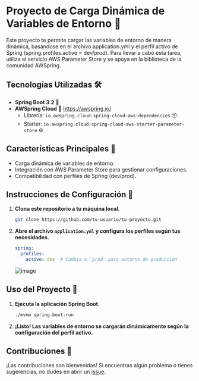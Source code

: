 # Proyecto de Carga Dinámica de Variables de Entorno 🚀

Este proyecto te permite cargar las variables de entorno de manera dinámica, basándose en el archivo application.yml y el perfil activo de Spring (spring.profiles.active = dev/prod). Para llevar a cabo esta tarea, utiliza el servicio AWS Parameter Store y se apoya en la biblioteca de la comunidad AWSpring.



## Tecnologías Utilizadas 🛠️

- **Spring Boot 3.2** 🌱
- **AWSpring Cloud** 🚁  https://awspring.io/
  - Librería: `io.awspring.cloud:spring-cloud-aws-dependencies` 📦
  - Starter: `io.awspring.cloud:spring-cloud-aws-starter-parameter-store` ⚙️


## Características Principales 🌟
- Carga dinámica de variables de entorno.
- Integración con AWS Parameter Store para gestionar configuraciones.
- Compatibilidad con perfiles de Spring (dev/prod).

## Instrucciones de Configuración 📝

1. **Clona este repositorio a tu máquina local.**
    ```bash
    git clone https://github.com/tu-usuario/tu-proyecto.git
    ```

2. **Abre el archivo `application.yml` y configura los perfiles según tus necesidades.**
    ```yaml
    spring:
      profiles:
        active: dev  # Cambia a 'prod' para entorno de producción
    ```
    ![image](https://github.com/mzrtcode/poc_springboot3_paramaterstore/assets/71569136/6ee360d1-12ea-4688-9515-39a99e669440)


## Uso del Proyecto 🚀

1. **Ejecuta la aplicación Spring Boot.**
    ```bash
    ./mvnw spring-boot:run
    ```

2. **¡Listo! Las variables de entorno se cargarán dinámicamente según la configuración del perfil activo.**

## Contribuciones 🤝

¡Las contribuciones son bienvenidas! Si encuentras algún problema o tienes sugerencias, no dudes en abrir un [issue](https://github.com/tu-usuario/tu-proyecto/issues).
